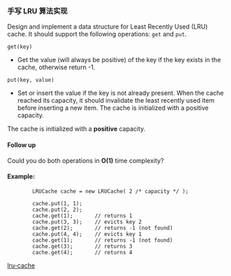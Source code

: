 ### 手写 LRU 算法实现

Design and implement a data structure for Least Recently Used (LRU) cache.
It should support the following operations: ```get``` and ```put```.

```get(key)``` 

- Get the value (will always be positive) of the key if the key exists in the cache, otherwise return -1.

```put(key, value)``` 

- Set or insert the value if the key is not already present. 
When the cache reached its capacity, it should invalidate the least recently used item before inserting a new item.
The cache is initialized with a positive capacity.

The cache is initialized with a <strong>positive</strong> capacity.

#### Follow up

Could you do both operations in <strong>O(1)</strong> time complexity?

#### Example:

            LRUCache cache = new LRUCache( 2 /* capacity */ );
            
            cache.put(1, 1);
            cache.put(2, 2);
            cache.get(1);       // returns 1
            cache.put(3, 3);    // evicts key 2
            cache.get(2);       // returns -1 (not found)
            cache.put(4, 4);    // evicts key 1
            cache.get(1);       // returns -1 (not found)
            cache.get(3);       // returns 3
            cache.get(4);       // returns 4
            
            
[lru-cache](https://leetcode.com/problems/lru-cache/)